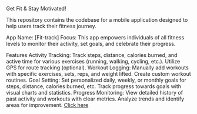 Get Fit & Stay Motivated!

This repository contains the codebase for a mobile application designed to help users track their fitness journey.

App Name: [Fit-track]
Focus: This app empowers individuals of all fitness levels to monitor their activity, set goals, and celebrate their progress.

Features
Activity Tracking:
Track steps, distance, calories burned, and active time for various exercises (running, walking, cycling, etc.).
Utilize GPS for route tracking (optional).
Workout Logging:
Manually add workouts with specific exercises, sets, reps, and weight lifted.
Create custom workout routines.
Goal Setting:
Set personalized daily, weekly, or monthly goals for steps, distance, calories burned, etc.
Track progress towards goals with visual charts and statistics.
Progress Monitoring:
View detailed history of past activity and workouts with clear metrics.
Analyze trends and identify areas for improvement.
<a href="https://www.figma.com/proto/QYtYnyn01GD6FHMdzRU3iH/Internship?t=Gx0yjmvEN4jorEbx-1">Click here</a>
